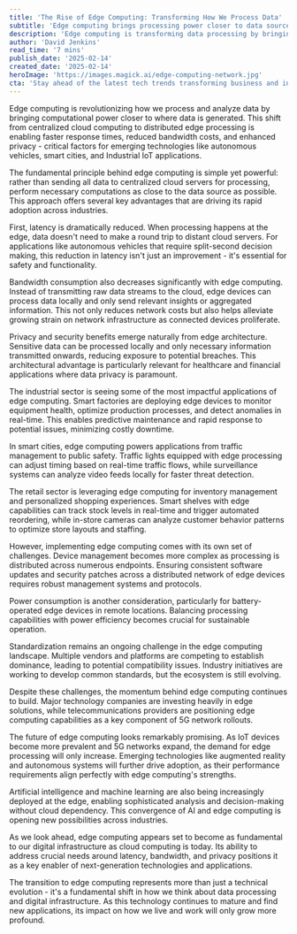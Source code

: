```yaml
---
title: 'The Rise of Edge Computing: Transforming How We Process Data'
subtitle: 'Edge computing brings processing power closer to data sources'
description: 'Edge computing is transforming data processing by bringing computation closer to data sources, enabling faster response times and enhanced privacy. Learn how this technology is revolutionizing industries and enabling next-generation applications.'
author: 'David Jenkins'
read_time: '7 mins'
publish_date: '2025-02-14'
created_date: '2025-02-14'
heroImage: 'https://images.magick.ai/edge-computing-network.jpg'
cta: 'Stay ahead of the latest tech trends transforming business and industry - follow us on LinkedIn for expert insights and analysis you won\'t find anywhere else!'
---
```


Edge computing is revolutionizing how we process and analyze data by bringing computational power closer to where data is generated. This shift from centralized cloud computing to distributed edge processing is enabling faster response times, reduced bandwidth costs, and enhanced privacy - critical factors for emerging technologies like autonomous vehicles, smart cities, and Industrial IoT applications.

The fundamental principle behind edge computing is simple yet powerful: rather than sending all data to centralized cloud servers for processing, perform necessary computations as close to the data source as possible. This approach offers several key advantages that are driving its rapid adoption across industries.

First, latency is dramatically reduced. When processing happens at the edge, data doesn't need to make a round trip to distant cloud servers. For applications like autonomous vehicles that require split-second decision making, this reduction in latency isn't just an improvement - it's essential for safety and functionality.

Bandwidth consumption also decreases significantly with edge computing. Instead of transmitting raw data streams to the cloud, edge devices can process data locally and only send relevant insights or aggregated information. This not only reduces network costs but also helps alleviate growing strain on network infrastructure as connected devices proliferate.

Privacy and security benefits emerge naturally from edge architecture. Sensitive data can be processed locally and only necessary information transmitted onwards, reducing exposure to potential breaches. This architectural advantage is particularly relevant for healthcare and financial applications where data privacy is paramount.

The industrial sector is seeing some of the most impactful applications of edge computing. Smart factories are deploying edge devices to monitor equipment health, optimize production processes, and detect anomalies in real-time. This enables predictive maintenance and rapid response to potential issues, minimizing costly downtime.

In smart cities, edge computing powers applications from traffic management to public safety. Traffic lights equipped with edge processing can adjust timing based on real-time traffic flows, while surveillance systems can analyze video feeds locally for faster threat detection.

The retail sector is leveraging edge computing for inventory management and personalized shopping experiences. Smart shelves with edge capabilities can track stock levels in real-time and trigger automated reordering, while in-store cameras can analyze customer behavior patterns to optimize store layouts and staffing.

However, implementing edge computing comes with its own set of challenges. Device management becomes more complex as processing is distributed across numerous endpoints. Ensuring consistent software updates and security patches across a distributed network of edge devices requires robust management systems and protocols.

Power consumption is another consideration, particularly for battery-operated edge devices in remote locations. Balancing processing capabilities with power efficiency becomes crucial for sustainable operation.

Standardization remains an ongoing challenge in the edge computing landscape. Multiple vendors and platforms are competing to establish dominance, leading to potential compatibility issues. Industry initiatives are working to develop common standards, but the ecosystem is still evolving.

Despite these challenges, the momentum behind edge computing continues to build. Major technology companies are investing heavily in edge solutions, while telecommunications providers are positioning edge computing capabilities as a key component of 5G network rollouts.

The future of edge computing looks remarkably promising. As IoT devices become more prevalent and 5G networks expand, the demand for edge processing will only increase. Emerging technologies like augmented reality and autonomous systems will further drive adoption, as their performance requirements align perfectly with edge computing's strengths.

Artificial intelligence and machine learning are also being increasingly deployed at the edge, enabling sophisticated analysis and decision-making without cloud dependency. This convergence of AI and edge computing is opening new possibilities across industries.

As we look ahead, edge computing appears set to become as fundamental to our digital infrastructure as cloud computing is today. Its ability to address crucial needs around latency, bandwidth, and privacy positions it as a key enabler of next-generation technologies and applications.

The transition to edge computing represents more than just a technical evolution - it's a fundamental shift in how we think about data processing and digital infrastructure. As this technology continues to mature and find new applications, its impact on how we live and work will only grow more profound.